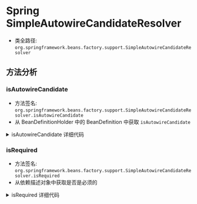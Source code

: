 # Spring SimpleAutowireCandidateResolver
- 类全路径: `org.springframework.beans.factory.support.SimpleAutowireCandidateResolver`


## 方法分析


### isAutowireCandidate
- 方法签名: `org.springframework.beans.factory.support.SimpleAutowireCandidateResolver.isAutowireCandidate`
- 从 BeanDefinitionHolder 中的 BeanDefinition 中获取 `isAutowireCandidate`

<details>
<summary>isAutowireCandidate 详细代码</summary>

```java
	@Override
	public boolean isAutowireCandidate(BeanDefinitionHolder bdHolder, DependencyDescriptor descriptor) {
		return bdHolder.getBeanDefinition().isAutowireCandidate();
	}
```
</details>


### isRequired
- 方法签名: `org.springframework.beans.factory.support.SimpleAutowireCandidateResolver.isRequired`
- 从依赖描述对象中获取是否是必须的

<details>
<summary>isRequired 详细代码</summary>

```java
	@Override
	public boolean isRequired(DependencyDescriptor descriptor) {
		return descriptor.isRequired();
	}

```

</details>

